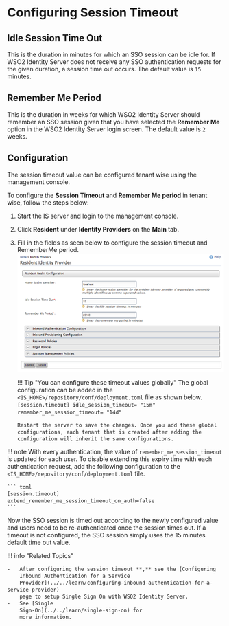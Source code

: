 # Configuring Session Timeout

## Idle Session Time Out

This is the duration in minutes for which an SSO session can be idle
for. If WSO2 Identity Server does not receive any SSO authentication
requests for the given duration, a session time out occurs. The default
value is `15` minutes.

## Remember Me Period
This is the duration in weeks for which WSO2 Identity Server should
remember an SSO session given that you have selected the **Remember Me**
option in the WSO2 Identity Server login screen. The default value is
`2` weeks.

## Configuration
The session timeout value can be configured tenant wise using the
management console.

To configure the **Session Timeout** and **Remember Me period** in tenant
wise, follow the steps below:

1.  Start the IS server and login to the management console.
2.  Click **Resident** under **Identity Providers** on the **Main** tab.
3.  Fill in the fields as seen below to configure the session timeout
    and RememberMe period.  
    ![session-time-out](../assets/img/using-wso2-identity-server/session-time-out.png) 
    
    !!! Tip "You can configure these timeout values globally" 
        The global configuration can be added in the
        `<IS_HOME>/repository/conf/deployment.toml` file as shown below.
        ```
          [session.timeout]
          idle_session_timeout= "15m"
          remember_me_session_timeout= "14d"
        ```
    
        Restart the server to save the changes. Once you add these global configurations, each tenant that is created after adding the configuration will inherit the same configurations.
        
!!! note 
    With every authentication, the value of `remember_me_session_timeout` is updated for each user. To disable extending this expiry time with each authentication request, add the following configuration to the `<IS_HOME>/repository/conf/deployment.toml` file. 
    
    ``` toml
    [session.timeout]
    extend_remember_me_session_timeout_on_auth=false
    ```

Now the SSO session is timed out according to the newly configured value
and users need to be re-authenticated once the session times out. If a
timeout is not configured, the SSO session simply uses the 15 minutes
default time out value.

!!! info "Related Topics"

    -   After configuring the session timeout **,** see the [Configuring
        Inbound Authentication for a Service
        Provider](../../learn/configuring-inbound-authentication-for-a-service-provider)
        page to setup Single Sign On with WSO2 Identity Server.
    -   See [Single
        Sign-On](../../learn/single-sign-on) for
        more information.
